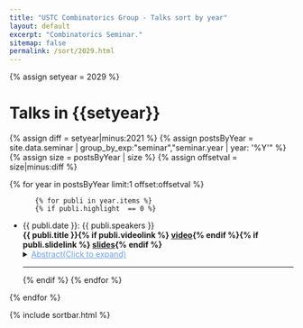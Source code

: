```yaml
---
title: "USTC Combinatorics Group - Talks sort by year"
layout: default
excerpt: "Combinatorics Seminar."
sitemap: false
permalink: /sort/2029.html
---
```



{% assign setyear = 2029 %}

# Talks in {{setyear}}
<div>
{% assign diff = setyear|minus:2021 %}
{% assign postsByYear =
    site.data.seminar | group_by_exp:"seminar","seminar.year | year: '%Y'" %}
{% assign size =  postsByYear | size  %}
{% assign offsetval = size|minus:diff %}

{% for year in postsByYear limit:1 offset:offsetval %}
<ul id="{{ year.name }}">

       {% for publi in year.items %}
       {% if publi.highlight  == 0 %}
<li>
<font>{{ publi.date }}: {{ publi.speakers }}</font><br />
<strong>{{ publi.title }}{% if publi.videolink %} <a href="{{ publi.videolink }}">video</a>{% endif %}{% if publi.slidelink %} <a href="{{ publi.slidelink }}">slides</a>{% endif %}</strong> <br />
  <details>
<summary><font color="#6d9eeb"><u>Abstract(Click to expand)</u></font></summary>
{{ publi.abstract }}
</details>
<hr />
</li>
      {% endif %}
      {% endfor %}
       

</ul>

{% endfor %}

</div>
{% include sortbar.html %}